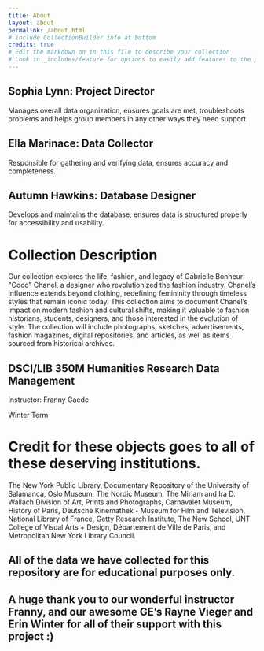 ```yaml
---
title: About
layout: about
permalink: /about.html
# include CollectionBuilder info at bottom
credits: true
# Edit the markdown on in this file to describe your collection
# Look in _includes/feature for options to easily add features to the page
---
```


## Sophia Lynn: Project Director

Manages overall data organization, ensures goals are met, troubleshoots problems and helps group members in any other ways they need support. 


## Ella Marinace: Data Collector

Responsible for gathering and verifying data, ensures accuracy and completeness.


## Autumn Hawkins: Database Designer

Develops and maintains the database, ensures data is structured properly for accessibility and usability.





# Collection Description

Our collection explores the life, fashion, and legacy of Gabrielle Bonheur "Coco" Chanel, a designer who revolutionized the fashion industry. Chanel’s influence extends beyond clothing, redefining femininity through timeless styles that remain iconic today. This collection aims to document Chanel’s impact on modern fashion and cultural shifts, making it valuable to fashion historians, students, designers, and those interested in the evolution of style. The collection will include photographs, sketches, advertisements, fashion magazines, digital repositories, and articles, as well as items sourced from historical archives. 




## DSCI/LIB 350M Humanities Research Data Management 
Instructor: Franny Gaede 

Winter Term




# Credit for these objects goes to all of these deserving institutions. 

The New York Public Library, Documentary Repository of the University of Salamanca, Oslo Museum, The Nordic Museum, The Miriam and Ira D. Wallach Division of Art, Prints and Photographs, Carnavalet Museum, History of Paris, Deutsche Kinemathek - Museum for Film and Television, National Library of France, Getty Research Institute, The New School, UNT College of Visual Arts + Design, Département de Ville de Paris, and Metropolitan New York Library Council.




## All of the data we have collected for this repository are for educational purposes only. 




## A huge thank you to our wonderful instructor Franny, and our awesome GE’s Rayne Vieger and Erin Winter for all of their support with this project :)

